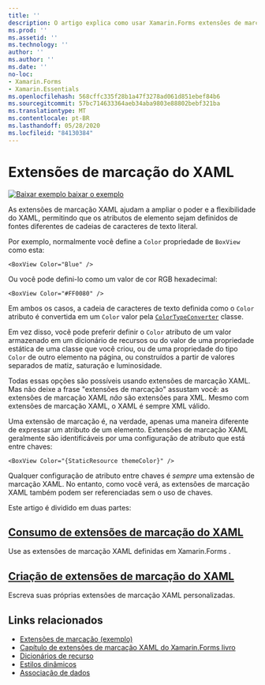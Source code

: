 ```yaml
---
title: ''
description: O artigo explica como usar Xamarin.Forms extensões de marcação XAML para estender a potência e a flexibilidade do XAML, permitindo que os atributos do elemento sejam definidos de fontes diferentes de cadeias de caracteres de texto literal.
ms.prod: ''
ms.assetid: ''
ms.technology: ''
author: ''
ms.author: ''
ms.date: ''
no-loc:
- Xamarin.Forms
- Xamarin.Essentials
ms.openlocfilehash: 568cffc335f28b1a47f3278ad061d851ebef84b6
ms.sourcegitcommit: 57bc714633364aeb34aba9803e88802bebf321ba
ms.translationtype: MT
ms.contentlocale: pt-BR
ms.lasthandoff: 05/28/2020
ms.locfileid: "84130384"
---
```

# <a name="xaml-markup-extensions"></a>Extensões de marcação do XAML

[![Baixar exemplo ](~/media/shared/download.png) baixar o exemplo](https://docs.microsoft.com/samples/xamarin/xamarin-forms-samples/xaml-markupextensions)

As extensões de marcação XAML ajudam a ampliar o poder e a flexibilidade do XAML, permitindo que os atributos de elemento sejam definidos de fontes diferentes de cadeias de caracteres de texto literal.

Por exemplo, normalmente você define a `Color` propriedade de `BoxView` como esta:

```xaml
<BoxView Color="Blue" />
```

Ou você pode defini-lo como um valor de cor RGB hexadecimal:

```xaml
<BoxView Color="#FF0080" />
```

Em ambos os casos, a cadeia de caracteres de texto definida como o `Color` atributo é convertida em um `Color` valor pela [`ColorTypeConverter`](xref:Xamarin.Forms.ColorTypeConverter) classe.

Em vez disso, você pode preferir definir o `Color` atributo de um valor armazenado em um dicionário de recursos ou do valor de uma propriedade estática de uma classe que você criou, ou de uma propriedade do tipo `Color` de outro elemento na página, ou construídos a partir de valores separados de matiz, saturação e luminosidade.

Todas essas opções são possíveis usando extensões de marcação XAML. Mas não deixe a frase "extensões de marcação" assustam você: as extensões de marcação XAML *não* são extensões para XML. Mesmo com extensões de marcação XAML, o XAML é sempre XML válido.

Uma extensão de marcação é, na verdade, apenas uma maneira diferente de expressar um atributo de um elemento. Extensões de marcação XAML geralmente são identificáveis por uma configuração de atributo que está entre chaves:

```xaml
<BoxView Color="{StaticResource themeColor}" />
```

Qualquer configuração de atributo entre chaves é *sempre* uma extensão de marcação XAML. No entanto, como você verá, as extensões de marcação XAML também podem ser referenciadas sem o uso de chaves.

Este artigo é dividido em duas partes:

## <a name="consuming-xaml-markup-extensions"></a>[Consumo de extensões de marcação do XAML](consuming.md)  

Use as extensões de marcação XAML definidas em Xamarin.Forms .

## <a name="creating-xaml-markup-extensions"></a>[Criação de extensões de marcação do XAML](creating.md)

Escreva suas próprias extensões de marcação XAML personalizadas.

## <a name="related-links"></a>Links relacionados

- [Extensões de marcação (exemplo)](https://docs.microsoft.com/samples/xamarin/xamarin-forms-samples/xaml-markupextensions)
- [Capítulo de extensões de marcação XAML do Xamarin.Forms livro](~/xamarin-forms/creating-mobile-apps-xamarin-forms/summaries/chapter10.md)
- [Dicionários de recurso](~/xamarin-forms/xaml/resource-dictionaries.md)
- [Estilos dinâmicos](~/xamarin-forms/user-interface/styles/dynamic.md)
- [Associação de dados](~/xamarin-forms/app-fundamentals/data-binding/index.md)
